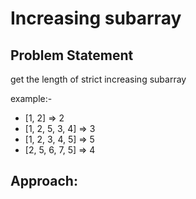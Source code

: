 # Increasing subarray

## Problem Statement

get the length of strict increasing subarray

example:- 
- [1, 2] => 2
- [1, 2, 5, 3, 4]  => 3
- [1, 2, 3, 4, 5] => 5
- [2, 5, 6, 7, 5] => 4


## Approach: 

